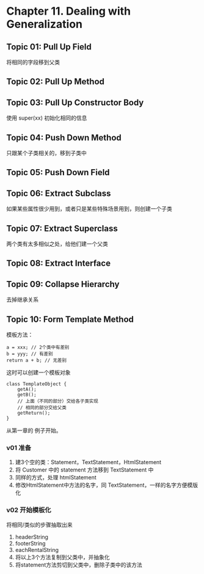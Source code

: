 # Chapter 11. Dealing with Generalization

## Topic 01: Pull Up Field
将相同的字段移到父类

## Topic 02: Pull Up Method

## Topic 03: Pull Up Constructor Body
使用 super(xx) 初始化相同的信息

## Topic 04: Push Down Method
只跟某个子类相关的，移到子类中

## Topic 05: Push Down Field

## Topic 06: Extract Subclass
如果某些属性很少用到，或者只是某些特殊场景用到，则创建一个子类

## Topic 07: Extract Superclass
两个类有太多相似之处，给他们建一个父类

## Topic 08: Extract Interface

## Topic 09: Collapse Hierarchy
去掉继承关系

## Topic 10: Form Template Method
模板方法：
````
a = xxx; // 2个类中有差别
b = yyy; // 有差别
return a + b; // 无差别
````
这时可以创建一个模板对象

````
class TemplateObject {
    getA();
    getB();
    // 上面（不同的部分）交给各子类实现
    // 相同的部分交给父类
    getReturn();
}
````

从第一章的 例子开始。

### v01 准备
1. 建3个空的类：Statement，TextStatement，HtmlStatement
1. 将 Customer 中的 statement 方法移到 TextStatement 中
1. 同样的方式，处理 htmlStatement
1. 修改HtmlStatement中方法的名字，同 TextStatement，一样的名字方便模版化

### v02 开始模板化
将相同/类似的步骤抽取出来
1. headerString
1. footerString
1. eachRentalString
1. 将以上3个方法复制到父类中，并抽象化
1. 将statement方法剪切到父类中，删除子类中的该方法
